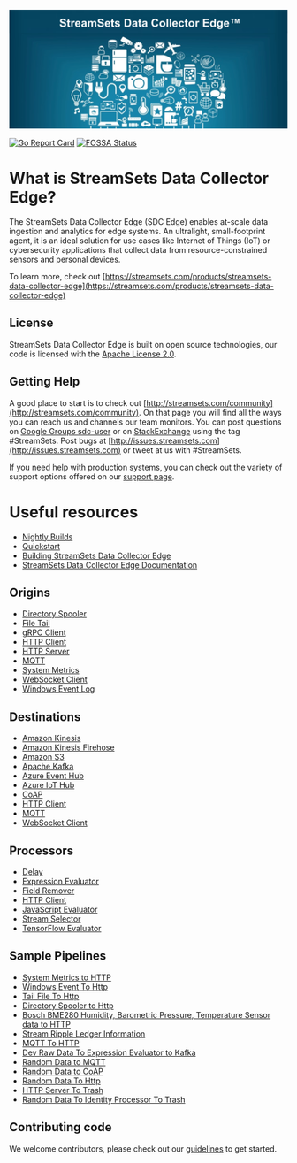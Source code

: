 <!---
  Licensed under the Apache License, Version 2.0 (the "License");
  you may not use this file except in compliance with the License.
  You may obtain a copy of the License at

    http://www.apache.org/licenses/LICENSE-2.0

  Unless required by applicable law or agreed to in writing, software
  distributed under the License is distributed on an "AS IS" BASIS,
  WITHOUT WARRANTIES OR CONDITIONS OF ANY KIND, either express or implied.
  See the License for the specific language governing permissions and
  limitations under the License. See accompanying LICENSE file.
--->

![Data Collector Edge Splash Image](resources/sdcEdgeSplash.png)

[![Go Report Card](https://goreportcard.com/badge/github.com/streamsets/datacollector-edge)](https://goreportcard.com/report/github.com/streamsets/datacollector-edge)
[![FOSSA Status](https://app.fossa.io/api/projects/git%2Bgithub.com%2Fstreamsets%2Fdatacollector-edge.svg?type=shield)](https://app.fossa.io/projects/git%2Bgithub.com%2Fstreamsets%2Fdatacollector-edge?ref=badge_shield)

# What is StreamSets Data Collector Edge?

The StreamSets Data Collector Edge (SDC Edge) enables at-scale data ingestion and analytics for edge systems.
An ultralight, small-footprint agent, it is an ideal solution for use cases like Internet of Things (IoT) or
cybersecurity applications that collect data from resource-constrained sensors and personal devices.

To learn more, check out [https://streamsets.com/products/streamsets-data-collector-edge](https://streamsets.com/products/streamsets-data-collector-edge)

## License

StreamSets Data Collector Edge is built on open source technologies, our code is licensed with the
[Apache License 2.0](LICENSE.txt).

## Getting Help

A good place to start is to check out [http://streamsets.com/community](http://streamsets.com/community). On that page
you will find all the ways you can reach us and channels our team monitors. You can post questions on
[Google Groups sdc-user](https://groups.google.com/a/streamsets.com/forum/#!forum/sdc-user) or on [StackExchange](http://stackexchange.com) using the
tag #StreamSets. Post bugs at [http://issues.streamsets.com](http://issues.streamsets.com) or tweet at us with #StreamSets.

If you need help with production systems, you can check out the variety of support options offered on our
[support page](http://streamsets.com/support).

# Useful resources

* [Nightly Builds](http://nightly.streamsets.com/latest/tarball/SDCe)
* [Quickstart](resources/QUICKSTART.md)
* [Building StreamSets Data Collector Edge](BUILD.md)
* [StreamSets Data Collector Edge Documentation](https://streamsets.com/documentation/datacollector/latest/help/datacollector/UserGuide/Edge_Mode/EdgePipelines_Overview.html#concept_d4h_kkq_4bb)

## Origins
* [Directory Spooler](https://streamsets.com/documentation/datacollector/latest/help/datacollector/UserGuide/Origins/Directory.html#concept_qcq_54n_jq)
* [File Tail](https://streamsets.com/documentation/datacollector/latest/help/datacollector/UserGuide/Origins/FileTail.html#concept_n1y_qyp_5q)
* [gRPC Client](https://streamsets.com/documentation/datacollector/latest/help/datacollector/UserGuide/Origins/gRPCClient.html)
* [HTTP Client](https://streamsets.com/documentation/datacollector/latest/help/datacollector/UserGuide/Origins/HTTPClient.html#concept_wk4_bjz_5r)
* [HTTP Server](https://streamsets.com/documentation/datacollector/latest/help/datacollector/UserGuide/Origins/HTTPServer.html)
* [MQTT](https://streamsets.com/documentation/datacollector/latest/help/datacollector/UserGuide/Origins/MQTTSubscriber.html#concept_ukz_3vt_lz)
* [System Metrics](https://streamsets.com/documentation/datacollector/latest/help/datacollector/UserGuide/Origins/SystemMetrics.html#concept_gzy_gmv_32b)
* [WebSocket Client](https://streamsets.com/documentation/datacollector/latest/help/datacollector/UserGuide/Origins/WebSocketClient.html#concept_unk_nzk_fbb)
* [Windows Event Log](https://streamsets.com/documentation/datacollector/latest/help/datacollector/UserGuide/Origins/WindowsLog.html#concept_agf_5jv_sbb)

## Destinations
* [Amazon Kinesis](https://streamsets.com/documentation/datacollector/latest/help/datacollector/UserGuide/Destinations/KinProducer.html#concept_swk_h1j_yr)
* [Amazon Kinesis Firehose](https://streamsets.com/documentation/datacollector/latest/help/datacollector/UserGuide/Destinations/KinFirehose.html#concept_bjv_dpk_kv)
* [Amazon S3](https://streamsets.com/documentation/datacollector/latest/help/datacollector/UserGuide/Destinations/AmazonS3.html#concept_avx_bnq_rt)
* [Apache Kafka](https://streamsets.com/documentation/datacollector/latest/help/datacollector/UserGuide/Destinations/KProducer.html#concept_oq2_5jl_zq)
* [Azure Event Hub](https://streamsets.com/documentation/datacollector/latest/help//datacollector/UserGuide/Destinations/AzureEventHubProducer.html#concept_xq5_d5q_1bb)
* [Azure IoT Hub](https://streamsets.com/documentation/datacollector/latest/help//datacollector/UserGuide/Destinations/AzureIoTHub.html#concept_pnd_jkq_1bb)
* [CoAP](https://streamsets.com/documentation/datacollector/latest/help/datacollector/UserGuide/Destinations/CoAPClient.html#concept_hw5_s3n_sz)
* [HTTP Client](https://streamsets.com/documentation/datacollector/latest/help/datacollector/UserGuide/Destinations/HTTPClient.html#concept_khl_sg5_lz)
* [MQTT](https://streamsets.com/documentation/datacollector/latest/help/datacollector/UserGuide/Destinations/MQTTPublisher.html#concept_odz_txt_lz)
* [WebSocket Client](https://streamsets.com/documentation/datacollector/latest/help/datacollector/UserGuide/Destinations/WebSocketClient.html#concept_l4d_mjn_lz)

## Processors
* [Delay](https://streamsets.com/documentation/datacollector/latest/help/datacollector/UserGuide/Processors/Delay.html#concept_ez5_pvf_wbb)
* [Expression Evaluator](https://streamsets.com/documentation/datacollector/latest/help/datacollector/UserGuide/Processors/Expression.html#concept_zm2_pp3_wq)
* [Field Remover](https://streamsets.com/documentation/datacollector/latest/help/datacollector/UserGuide/Processors/FieldRemover.html#concept_jdd_blr_wq)
* [HTTP Client](https://streamsets.com/documentation/datacollector/latest/help//datacollector/UserGuide/Processors/HTTPClient.html#concept_ghx_ypr_fw)
* [JavaScript Evaluator](https://streamsets.com/documentation/datacollector/latest/help/datacollector/UserGuide/Processors/JavaScript.html#concept_n2p_jgf_lr)
* [Stream Selector](https://streamsets.com/documentation/datacollector/latest/help/datacollector/UserGuide/Processors/StreamSelector.html#concept_tqv_t5r_wq)
* [TensorFlow Evaluator](https://streamsets.com/documentation/datacollector/latest/help/datacollector/UserGuide/Processors/TensorFlow.html#concept_otg_csh_z2b)

## Sample Pipelines
* [System Metrics to HTTP](resources/samplePipelines/systemMetricsToHttp)
* [Windows Event To Http](resources/samplePipelines/windowsEventToHttp)
* [Tail File To Http](resources/samplePipelines/tailFileToHttp)
* [Directory Spooler to Http](resources/samplePipelines/directoryToHttp)
* [Bosch BME280 Humidity, Barometric Pressure, Temperature Sensor data to HTTP](resources/samplePipelines/sensorBME280ToHttp)
* [Stream Ripple Ledger Information](resources/samplePipelines/websocketClientToTrash)
* [MQTT To HTTP](resources/samplePipelines/mqttToHttp)
* [Dev Raw Data To Expression Evaluator to Kafka](resources/samplePipelines/devRawDataToExpressionToKafka)
* [Random Data to MQTT](resources/samplePipelines/randomToMqtt)
* [Random Data to CoAP](resources/samplePipelines/randomToCoap)
* [Random Data To Http](resources/samplePipelines/randomToHttp)
* [HTTP Server To Trash](resources/samplePipelines/httpServerToTrash)
* [Random Data To Identity Processor To Trash](resources/samplePipelines/randomToIdentityToTrash)


## Contributing code

We welcome contributors, please check out our [guidelines](CONTRIBUTING.md) to get started.
